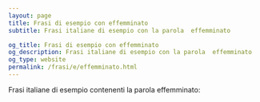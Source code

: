 ```yaml
---
layout: page
title: Frasi di esempio con effemminato 
subtitle: Frasi italiane di esempio con la parola  effemminato

og_title: Frasi di esempio con effemminato 
og_description: Frasi italiane di esempio con la parola  effemminato
og_type: website
permalink: /frasi/e/effemminato.html
---
```


Frasi italiane di esempio contenenti la parola effemminato:


